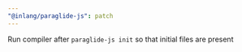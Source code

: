 ```yaml
---
"@inlang/paraglide-js": patch
---
```


Run compiler after `paraglide-js init` so that initial files are present
